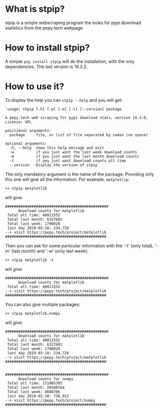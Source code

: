 What is stpip?
==============

stpip is a simple webscraping program the looks for pypi download statistics from the pepy.tech webpage


How to install stpip?
=====================

A simple `pip install stpip` will do the installation, with the only dependencies. The last version is 19.3.2.


How to use it?
==============

To display the help you can `stpip --help` and you will get:

	`usage: stpip [-h] [-w] [-m] [-t] [--version] package

	A pepy.tech web scraping for pypi download stats, version 19.3.0, Licence: GPL

	positional arguments:
	  package     file, or list of file separated by comas (no space)

	optional arguments:
	  -h, --help  show this help message and exit
	  -w          if you just want the last week download counts
	  -m          if you just want the last month download counts
	  -t          if you just want download counts all time
	  --version   Display the version of stpip`

The only mandatory argument is the name of the package. Providing only this one will give all the information. For example, `matplotlip`:

	>> stpip matplotlib

will give:

	###############################################
	      Download counts for matplotlib 
	 Total all time: 48011552
	 Total last month: 6327682
	 Total last week: 1790028
	 last day 2019-03-18: 234,726
	--> visit https://pepy.tech/project/matplotlib 
	##############################################

Then you can ask for some particular information with the '-t' (only total), '-m' (last month) and '-w' (only last week):

	>> stpip matplotlib -t

will give:

	###############################################
	      Download counts for matplotlib 
	 Total all time: 48011552
	--> visit https://pepy.tech/project/matplotlib 
	##############################################


You can also give multiple packages:

	>> stpip matplotlib,numpy

will give:

	###############################################
	      Download counts for matplotlib 
	 Total all time: 48011552
	 Total last month: 6327682
	 Total last week: 1790028
	 last day 2019-03-18: 234,726
	--> visit https://pepy.tech/project/matplotlib 
	##############################################


	###############################################
	      Download counts for numpy 
	 Total all time: 171005305
	 Total last month: 20108764
	 Total last week: 4608706
	 last day 2019-03-18: 736,912
	--> visit https://pepy.tech/project/numpy 
	##############################################

